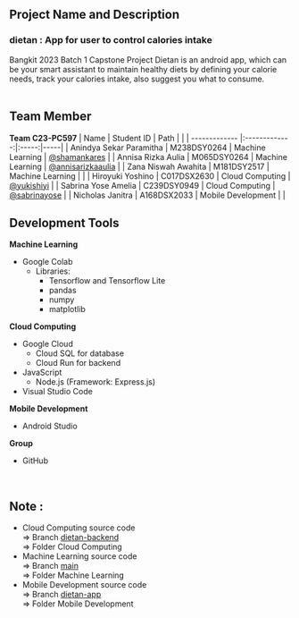 ## Project Name and Description
### dietan : App for user to control calories intake
Bangkit 2023 Batch 1 Capstone Project 
Dietan is an android app, which can be your smart assistant to maintain healthy diets by defining your calorie needs, track your calories intake, also suggest you what to consume.
</br>
</br>

## Team Member
**Team C23-PC597**
| Name        | Student ID     | Path  |       |
| ------------- |:-------------:|:-----:|-----|
| Anindya Sekar Paramitha | M238DSY0264 | Machine Learning | [@shamankares](https://github.com/shamankares) |
| Annisa Rizka Aulia | M065DSY0264 | Machine Learning | [@annisarizkaaulia](https://github.com/annisarizkaaulia) |
| Zana Niswah Awahita | M181DSY2517 | Machine Learning |   |
| Hiroyuki Yoshino | C017DSX2630 | Cloud Computing | [@yukishiyi](https://github.com/yukishiyi) |
| Sabrina Yose Amelia | C239DSY0949 | Cloud Computing | [@sabrinayose](https://github.com/sabrinayose) |
| Nicholas Janitra | A168DSX2033 | Mobile Development |    |
</br>

## Development Tools
**Machine Learning**
+ Google Colab
  + Libraries: 
    + Tensorflow and Tensorflow Lite
    + pandas
    + numpy
    + matplotlib

**Cloud Computing**
+ Google Cloud
  + Cloud SQL for database
  + Cloud Run for backend
+ JavaScript
  + Node.js (Framework: Express.js)
+ Visual Studio Code

**Mobile Development**
+ Android Studio

**Group**
+ GitHub

</br>

## Note :
+ Cloud Computing source code <br>
  => Branch [dietan-backend](https://github.com/sabrinayose/dietan/tree/dietan-backend) <br>
  => Folder Cloud Computing
+ Machine Learning source code <br>
  => Branch [main](https://github.com/sabrinayose/dietan/tree/main) <br>
  => Folder Machine Learning
+ Mobile Development source code <br>
  => Branch [dietan-app](https://github.com/sabrinayose/dietan/tree/dietan-app)<br>
  => Folder Mobile Development


